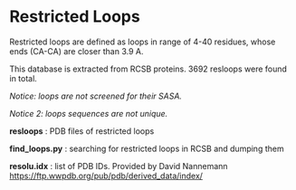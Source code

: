 # Restricted Loops

Restricted loops are defined as loops in range of 4-40 residues, whose ends (CA-CA) are closer than 3.9 A.

This database is extracted from RCSB proteins. 3692 resloops were found in total.

*Notice: loops are not screened for their SASA.*

*Notice 2: loops sequences are not unique.*

**resloops** : PDB files of restricted loops

**find_loops.py** : searching for restricted loops in RCSB and dumping them

**resolu.idx** : list of PDB IDs. Provided by David Nannemann https://ftp.wwpdb.org/pub/pdb/derived_data/index/
